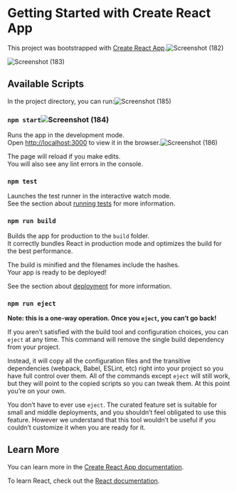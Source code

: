 # Getting Started with Create React App

This project was bootstrapped with [Create React App](https://github.com/facebook/create-react-app).![Screenshot (182)](https://github.com/shasank253/Contact_App/assets/85795995/16676fc2-de08-4f9b-8277-eb1dce6c8ead)

![Screenshot (183)](https://github.com/shasank253/Contact_App/assets/85795995/43aa4823-a319-429d-a31b-a393616cf3e7)

## Available Scripts

In the project directory, you can run:![Screenshot (185)](https://github.com/shasank253/Contact_App/assets/85795995/cc9a0b96-062f-4cdc-aabd-5664f30f78a9)


### `npm start`![Screenshot (184)](https://github.com/shasank253/Contact_App/assets/85795995/a2a797c0-d222-418d-b775-62f23e18bcb3)


Runs the app in the development mode.\
Open [http://localhost:3000](http://localhost:3000) to view it in the browser.![Screenshot (186)](https://github.com/shasank253/Contact_App/assets/85795995/371c6d3e-ee06-48cc-ba9e-34639e2661fd)


The page will reload if you make edits.\
You will also see any lint errors in the console.

### `npm test`

Launches the test runner in the interactive watch mode.\
See the section about [running tests](https://facebook.github.io/create-react-app/docs/running-tests) for more information.

### `npm run build`

Builds the app for production to the `build` folder.\
It correctly bundles React in production mode and optimizes the build for the best performance.

The build is minified and the filenames include the hashes.\
Your app is ready to be deployed!

See the section about [deployment](https://facebook.github.io/create-react-app/docs/deployment) for more information.

### `npm run eject`

**Note: this is a one-way operation. Once you `eject`, you can’t go back!**

If you aren’t satisfied with the build tool and configuration choices, you can `eject` at any time. This command will remove the single build dependency from your project.

Instead, it will copy all the configuration files and the transitive dependencies (webpack, Babel, ESLint, etc) right into your project so you have full control over them. All of the commands except `eject` will still work, but they will point to the copied scripts so you can tweak them. At this point you’re on your own.

You don’t have to ever use `eject`. The curated feature set is suitable for small and middle deployments, and you shouldn’t feel obligated to use this feature. However we understand that this tool wouldn’t be useful if you couldn’t customize it when you are ready for it.

## Learn More

You can learn more in the [Create React App documentation](https://facebook.github.io/create-react-app/docs/getting-started).

To learn React, check out the [React documentation](https://reactjs.org/).

